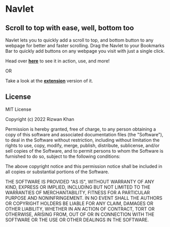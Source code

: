 # Navlet

## Scroll to top with ease, well, bottom too

Navlet lets you to quickly add a scroll to top, and bottom button to any webpage for better and faster scrolling. Drag the Navlet to your Bookmarks Bar to quickly add buttons on any webpage you visit with just a single click.

Head over [**here**](https://irizwankhan.github.io/navlet/) to see it in action, use, and more!

OR

Take a look at the [**extension**](https://github.com/irizwankhan/navlet/tree/main/extension) version of it.

## License

MIT License

Copyright (c) 2022 Rizwan Khan

Permission is hereby granted, free of charge, to any person obtaining a copy
of this software and associated documentation files (the "Software"), to deal
in the Software without restriction, including without limitation the rights
to use, copy, modify, merge, publish, distribute, sublicense, and/or sell
copies of the Software, and to permit persons to whom the Software is
furnished to do so, subject to the following conditions:

The above copyright notice and this permission notice shall be included in all
copies or substantial portions of the Software.

THE SOFTWARE IS PROVIDED "AS IS", WITHOUT WARRANTY OF ANY KIND, EXPRESS OR
IMPLIED, INCLUDING BUT NOT LIMITED TO THE WARRANTIES OF MERCHANTABILITY,
FITNESS FOR A PARTICULAR PURPOSE AND NONINFRINGEMENT. IN NO EVENT SHALL THE
AUTHORS OR COPYRIGHT HOLDERS BE LIABLE FOR ANY CLAIM, DAMAGES OR OTHER
LIABILITY, WHETHER IN AN ACTION OF CONTRACT, TORT OR OTHERWISE, ARISING FROM,
OUT OF OR IN CONNECTION WITH THE SOFTWARE OR THE USE OR OTHER DEALINGS IN THE
SOFTWARE.
